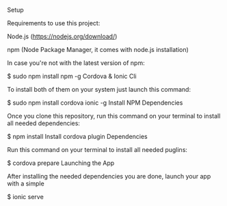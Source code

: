 Setup

Requirements to use this project:

Node.js (https://nodejs.org/download/)

npm (Node Package Manager, it comes with node.js installation)

In case you're not with the latest version of npm:

$ sudo npm install npm -g
Cordova & Ionic Cli

To install both of them on your system just launch this command:

$ sudo npm install cordova ionic -g
Install NPM Dependencies

Once you clone this repository, run this command on your terminal to install all needed dependencies:

$ npm install
Install cordova plugin Dependencies

Run this command on your terminal to install all needed puglins:

$ cordova prepare
Launching the App

After installing the needed dependencies you are done, launch your app with a simple

$ ionic serve